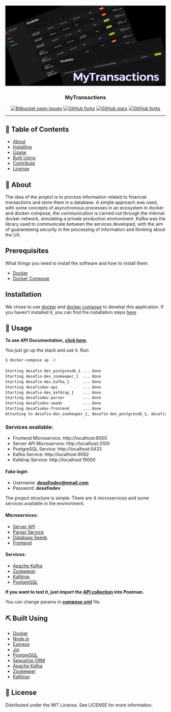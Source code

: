 <p align="center">
    <a href="" rel="noopener">
        <img src="preview.png" alt="Repo preview">
    </a>
</p>

<h3 align="center">MyTransactions</h3>

<div align="center">

[![Bitbucket open issues](https://img.shields.io/bitbucket/issues/preduus/sportscore-api?style=for-the-badge)](https://github.com/preduus/sportscore-api/issues)
[![GitHub forks](https://img.shields.io/github/forks/preduus/sportscore-api?style=for-the-badge)]()
[![GitHub stars](https://img.shields.io/github/stars/preduus/sportscore-api?style=for-the-badge)]()
[![GitHub forks](https://img.shields.io/github/license/preduus/sportscore-api?style=for-the-badge)](/LICENSE)

</div>

---


## 📝 Table of Contents

- [About](#about)
- [Installing](#installing)
- [Usage](#usage)
- [Built Using](#built_using)
- [Contribute](#contribute)
- [License](#license)

## 🧐 About <a name="about"></a>

The idea of ​​the project is to process information related to financial transactions and store them in a database.
A simple approach was used, with some concepts of asynchronous processes in an ecosystem in docker and docker-compose, the communication is carried out through the internal docker network, simulating a private production environment.
Kafka was the library used to communicate between the services developed, with the aim of guaranteeing security in the processing of information and thinking about the UX.
## Prerequisites

What things you need to install the software and how to install them.

* [Docker](https://docs.docker.com/get-docker/)
* [Docker Compose](https://docs.docker.com/compose/install/)


## Installation

We chose to use [docker](https://docs.docker.com/get-docker/) and [docker compose](https://docs.docker.com/compose/install/) to develop this application. If you haven't installed it, you can find the installation steps [here](https://www.digitalocean.com/community/tutorials/how-to-install-and-use-docker-on-ubuntu-20-04-pt).

## 🎈 Usage <a name="usage"></a>

**To see API Documentation, [click here](https://documenter.getpostman.com/view/6161616/UVeJMRTa).**

You just go up the stack and use it. Run:
```bash
$ docker-compose up -d

Starting desafio-dev_postgresdb_1 ... done
Starting desafio-dev_zookeeper_1  ... done
Starting desafio-dev_kafka_1      ... done
Starting desafiodev-api           ... done
Starting desafio-dev_kafdrop_1    ... done
Starting desafiodev-parser        ... done
Starting desafiodev-seeds         ... done
Starting desafiodev-frontend      ... done
Attaching to desafio-dev_zookeeper_1, desafio-dev_postgresdb_1, desafio-dev_kafka_1, desafio-dev_kafdrop_1, desafiodev-api, desafiodev-parser, desafiodev-seeds, desafiodev-frontend
```

### Services available:
* Frontend Microservice: http://localhost:8000
* Server API Microservice: http://localhost:3100
* PostgreSQL Service: http://localhost:5433
* Kafka Service: http://localhost:9092
* Kafdrop Service: http://localhost:19000

#### Fake login
* Username: **desafiodev@email.com**
* Password: **desafiodev**

The project structure is simple. There are 4 microservices and some services available in the environment.

#### Microservices:
* [Server API](./backend/api)
* [Parser Service](./backend/parser)
* [Database Seeds](./backend/seeds)
* [Frontend](./frontend)

#### Services:
* [Apache Kafka](https://kafka.apache.org/)
* [Zookeeper](https://zookeeper.apache.org/)
* [Kafdrop](https://github.com/obsidiandynamics/kafdrop)
* [PostgreSQL](https://www.postgresql.org/)


**If you want to test it, just import the [API collection](./collection.json) into Postman.**

You can change params in [**compose.yml**](compose.yml) file.


## ⛏️ Built Using <a name="built_using"></a>

- [Docker](https://www.docker.com/)
- [Node.js](https://nodejs.org/)
- [Express](https://expressjs.com/)
- [Joi](https://joi.dev/api/)
- [PostgreSQL](https://www.postgresql.org/)
- [Sequelize ORM](https://sequelize.org/)
- [Apache Kafka](https://kafka.apache.org/)
- [Zookeeper](https://zookeeper.apache.org/)
- [Kafdrop](https://github.com/obsidiandynamics/kafdrop)

## 📝 License <a name="license"></a>

Distributed under the MIT License. See LICENSE for more information.